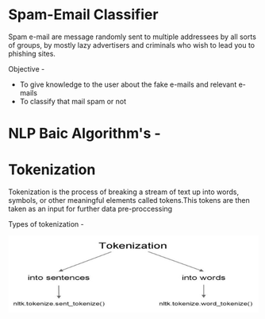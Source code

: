 # Spam-Email Classifier 

Spam e-mail are message randomly sent to multiple addressees by all sorts of groups, by mostly lazy advertisers and criminals who wish to lead you to phishing sites.

Objective -
* To give knowledge to the user about the fake e-mails and relevant e-mails
* To classify that mail spam or not

# NLP Baic Algorithm's - 

# Tokenization 

Tokenization is the process of breaking a stream of text up into words, symbols, or other meaningful elements called tokens.This tokens are then taken as an input for further data pre-proccessing

Types of tokenization - 

![](tokenization.PNG)


